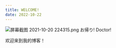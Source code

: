 ```yaml
---
title: WELCOME!
date: 2022-10-22
---
```

![屏幕截图 2021-10-20 224315.png](https://i.loli.net/2021/10/20/FOZi2TpMWQ9JuEf.png)
お帰り! Doctor!

欢迎来到我的博客！